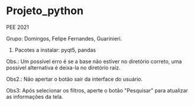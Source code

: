 # Projeto_python
PEE 2021

Grupo: Domingos, Felipe Fernandes, Guarinieri.

1. Pacotes a instalar: pyqt5, pandas

Obs.: Um possível erro é se a base não estiver no diretório correto, uma possível alternativa é deixa-la no diretório raiz.

Obs2.: Não apertar o botão sair da interface do usuário.

Obs3: Após selecionar os filtros, aperte o botão "Pesquisar" para atualizar as informações da tela.
